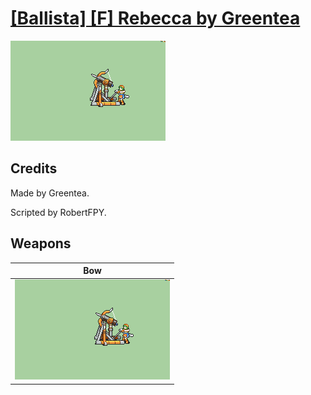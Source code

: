 # [\[Ballista\] \[F\] Rebecca by Greentea](./)

<img src="./5.%20Bow/Bow_000.png" alt="[Ballista] [F] Rebecca by Greentea standing" />

## Credits

Made by Greentea.

Scripted by RobertFPY.

## Weapons


|Bow |
|  :---: |
| <img alt="Bow animation" src="./5.%20Bow/Bow.gif" /> |
